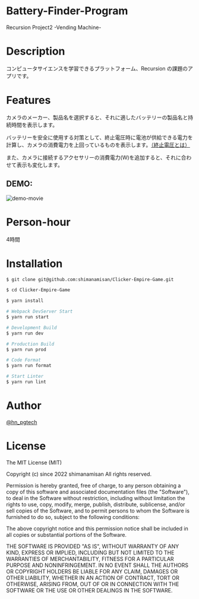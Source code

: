 # Battery-Finder-Program

Recursion Project2 -Vending Machine-

# Description

コンピュータサイエンスを学習できるプラットフォーム、Recursion の課題のアプリです。

# Features

カメラのメーカー、製品名を選択すると、それに適したバッテリーの製品名と持続時間を表示します。

バッテリーを安全に使用する対策として、終止電圧時に電池が供給できる電力を計算し、カメラの消費電力を上回っているものを表示します。[（終止電圧とは）](https://xtech.nikkei.com/dm/article/WORD/20060314/114778/)

また、カメラに接続するアクセサリーの消費電力(W)を追加すると、それに合わせて表示も変化します。

## DEMO:
![demo-movie](https://user-images.githubusercontent.com/49751604/159105368-cffb108d-8180-42ce-97d0-a55eb1fe3621.gif)

# Person-hour

4時間

# Installation

```bash
$ git clone git@github.com:shimanamisan/Clicker-Empire-Game.git

$ cd Clicker-Empire-Game

$ yarn install

# Webpack DevServer Start
$ yarn run start

# Development Build
$ yarn run dev

# Production Build
$ yarn run prod

# Code Format
$ yarn run format

# Start Linter
$ yarn run lint
```

# Author

[@hn_pgtech](https://twitter.com/hn_pgtech)

# License

The MIT License (MIT)

Copyright (c) since 2022 shimanamisan All rights reserved.

Permission is hereby granted, free of charge, to any person obtaining a copy of this software and associated documentation files (the "Software"), to deal in the Software without restriction, including without limitation the rights to use, copy, modify, merge, publish, distribute, sublicense, and/or sell copies of the Software, and to permit persons to whom the Software is furnished to do so, subject to the following conditions:

The above copyright notice and this permission notice shall be included in all copies or substantial portions of the Software.

THE SOFTWARE IS PROVIDED "AS IS", WITHOUT WARRANTY OF ANY KIND, EXPRESS OR IMPLIED, INCLUDING BUT NOT LIMITED TO THE WARRANTIES OF MERCHANTABILITY, FITNESS FOR A PARTICULAR PURPOSE AND NONINFRINGEMENT. IN NO EVENT SHALL THE AUTHORS OR COPYRIGHT HOLDERS BE LIABLE FOR ANY CLAIM, DAMAGES OR OTHER LIABILITY, WHETHER IN AN ACTION OF CONTRACT, TORT OR OTHERWISE, ARISING FROM, OUT OF OR IN CONNECTION WITH THE SOFTWARE OR THE USE OR OTHER DEALINGS IN THE SOFTWARE.